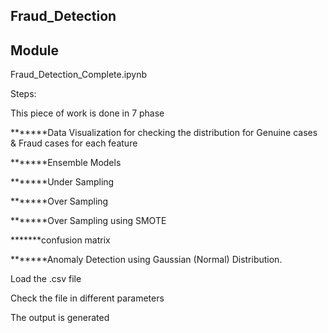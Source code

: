 ## Fraud_Detection

## Module
Fraud_Detection_Complete.ipynb

Steps:

This piece of work is done in 7 phase

*******Data Visualization for checking the distribution for Genuine cases & Fraud cases for each feature

*******Ensemble Models

*******Under Sampling

*******Over Sampling

*******Over Sampling using SMOTE

*******confusion matrix

*******Anomaly Detection using Gaussian (Normal) Distribution.


Load the .csv file

Check the file in different parameters

The output is generated
